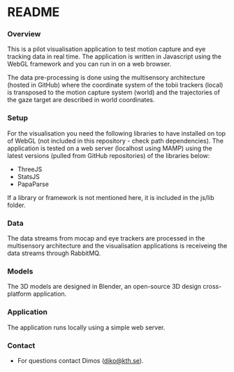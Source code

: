# README #

### Overview ###

This is a pilot visualisation application to test motion capture and eye tracking data in real time. The application is written in Javascript using the WebGL framework and you can run in on a web browser.

The data pre-processing is done using the multisensory architecture (hosted in GitHub) where the coordinate system of the tobii trackers (local) is transposed to the motion capture system (world) and the trajectories of the gaze target are described in world coordinates.

### Setup ###

<!-- For the data handling you need to run main.m in matlab using the motion capture and gaze data and sync files and by defining the marker variables and appropriate labelling. -->

For the visualisation you need the following libraries to have installed on top of WebGL (not included in this repository - check path dependencies). The application is tested on a web server (localhost using MAMP) using the latest versions (pulled from GitHub repositories) of the libraries below:

* ThreeJS
* StatsJS
* PapaParse

If a library or framework is not mentioned here, it is included in the js/lib folder.

### Data ###

The data streams from mocap and eye trackers are processed in the multisensory architecture and the visualisation applications is receiveing the data streams through RabbitMQ.

### Models ###

The 3D models are designed in Blender, an open-source 3D design cross-platform application.

### Application ###

The application runs locally using a simple web server.

### Contact ###

* For questions contact Dimos (diko@kth.se).
